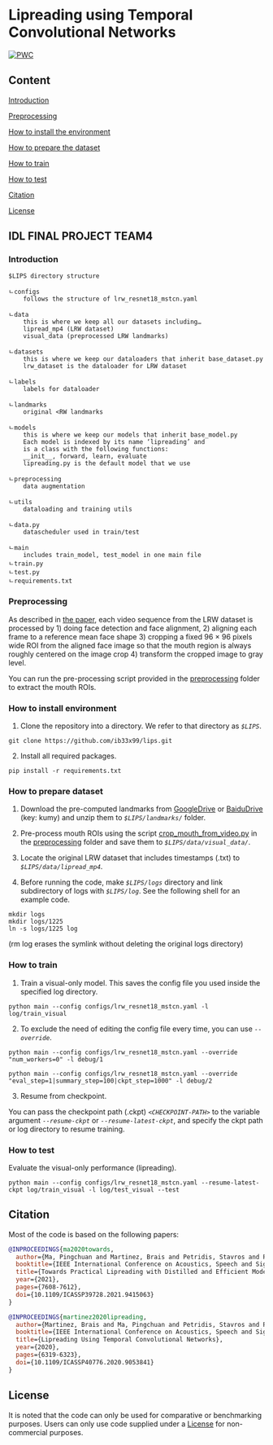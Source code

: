 # Lipreading using Temporal Convolutional Networks
[![PWC](https://img.shields.io/endpoint.svg?url=https://paperswithcode.com/badge/towards-practical-lipreading-with-distilled/lipreading-on-lip-reading-in-the-wild)](https://paperswithcode.com/sota/lipreading-on-lip-reading-in-the-wild?p=towards-practical-lipreading-with-distilled)

## Content
[Introduction](#introduction)

[Preprocessing](#preprocessing)

[How to install the environment](#how-to-install-environment)

[How to prepare the dataset](#how-to-prepare-dataset)

[How to train](#how-to-train)

[How to test](#how-to-test)

[Citation](#citation)

[License](#license)



## IDL FINAL PROJECT TEAM4

### Introduction

```Shell
$LIPS directory structure

ㄴconfigs
	follows the structure of lrw_resnet18_mstcn.yaml

ㄴdata
	this is where we keep all our datasets including…
	lipread_mp4 (LRW dataset)
	visual_data (preprocessed LRW landmarks)

ㄴdatasets
	this is where we keep our dataloaders that inherit base_dataset.py
	lrw_dataset is the dataloader for LRW dataset

ㄴlabels
	labels for dataloader

ㄴlandmarks
	original <RW landmarks

ㄴmodels
	this is where we keep our models that inherit base_model.py
	Each model is indexed by its name ‘lipreading’ and 
	is a class with the following functions:
	__init__, forward, learn, evaluate 
	lipreading.py is the default model that we use
	
ㄴpreprocessing
	data augmentation

ㄴutils
	dataloading and training utils

ㄴdata.py
	datascheduler used in train/test

ㄴmain
	includes train_model, test_model in one main file
ㄴtrain.py
ㄴtest.py
ㄴrequirements.txt
```

### Preprocessing

As described in [the paper](https://arxiv.org/abs/2001.08702), each video sequence from the LRW dataset is processed by 1) doing face detection and face alignment, 2) aligning each frame to a reference mean face shape 3) cropping a fixed 96 × 96 pixels wide ROI from the aligned face image so that the mouth region is always roughly centered on the image crop 4) transform the cropped image to gray level.

You can run the pre-processing script provided in the [preprocessing](./preprocessing) folder to extract the mouth ROIs.

### How to install environment

1. Clone the repository into a directory. We refer to that directory as *`$LIPS`*.

```Shell
git clone https://github.com/ib33x99/lips.git
```

2. Install all required packages.

```Shell
pip install -r requirements.txt
```

### How to prepare dataset

1. Download the pre-computed landmarks from [GoogleDrive](https://bit.ly/3huI1P5) or [BaiduDrive](https://bit.ly/2YIg8um) (key: kumy) and unzip them to *`$LIPS/landmarks/`* folder.

2. Pre-process mouth ROIs using the script [crop_mouth_from_video.py](./preprocessing/crop_mouth_from_video.py) in the [preprocessing](./preprocessing) folder and save them to *`$LIPS/data/visual_data/`*.

3. Locate the original LRW dataset that includes timestamps (.txt) to *`$LIPS/data/lipread_mp4`*.

4. Before running the code, make *`$LIPS/logs`* directory and link subdirectory of logs with *`$LIPS/log`*. See the following shell for an example code.

```Shell
mkdir logs
mkdir logs/1225
ln -s logs/1225 log
```
(rm log erases the symlink without deleting the original logs directory)

### How to train

1. Train a visual-only model. This saves the config file you used inside the specified log directory.

```Shell
python main --config configs/lrw_resnet18_mstcn.yaml -l log/train_visual
```

2. To exclude the need of editing the config file every time, you can use *`--override`*.

```Shell
python main --config configs/lrw_resnet18_mstcn.yaml --override "num_workers=0" -l debug/1

python main --config configs/lrw_resnet18_mstcn.yaml --override "eval_step=1|summary_step=100|ckpt_step=1000" -l debug/2
```

3. Resume from checkpoint.

You can pass the checkpoint path (.ckpt) *`<CHECKPOINT-PATH>`* to the variable argument *`--resume-ckpt`* or *`--resume-latest-ckpt`*, and specify the ckpt path or log directory to resume training.


### How to test

Evaluate the visual-only performance (lipreading).

```Shell
python main --config configs/lrw_resnet18_mstcn.yaml --resume-latest-ckpt log/train_visual -l log/test_visual --test
```

## Citation

Most of the code is based on the following papers:

```bibtex
@INPROCEEDINGS{ma2020towards,
  author={Ma, Pingchuan and Martinez, Brais and Petridis, Stavros and Pantic, Maja},
  booktitle={IEEE International Conference on Acoustics, Speech and Signal Processing (ICASSP)},
  title={Towards Practical Lipreading with Distilled and Efficient Models},
  year={2021},
  pages={7608-7612},
  doi={10.1109/ICASSP39728.2021.9415063}
}

@INPROCEEDINGS{martinez2020lipreading,
  author={Martinez, Brais and Ma, Pingchuan and Petridis, Stavros and Pantic, Maja},
  booktitle={IEEE International Conference on Acoustics, Speech and Signal Processing (ICASSP)},
  title={Lipreading Using Temporal Convolutional Networks},
  year={2020},
  pages={6319-6323},
  doi={10.1109/ICASSP40776.2020.9053841}
}
```

## License

It is noted that the code can only be used for comparative or benchmarking purposes. Users can only use code supplied under a [License](./LICENSE) for non-commercial purposes.
